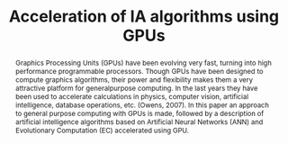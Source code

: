 ---
layout: publication
code: 2009-book_EAI-acceleration_ia_gpus
title: "Acceleration of IA algorithms using GPUs"
authors: Antonio Seoane and Alberto Jaspe-Villanueva
year: 2009
type: Book Chapter
book: Encyclopedia of Artificial Intelligence
pub-data: "Eds. J.Rabuñal, J.Dorado and A.Pazos. IGI Global"
abstract: "Graphics Processing Units (GPUs) have been evolving very fast, turning into high performance programmable processors. Though GPUs have been designed to compute graphics algorithms, their power and flexibility makes them a very attractive platform for generalpurpose computing. In the last years they have been used to accelerate calculations in physics, computer vision, artificial intelligence, database operations, etc. (Owens, 2007). In this paper an approach to general purpose computing with GPUs is made, followed by a description of artificial intelligence algorithms based on Artificial Neural Networks (ANN) and Evolutionary Computation (EC) accelerated using GPU."
projects: 
doi: 10.4018/978-1-59904-849-9.ch129
lab_website: 
no_teaser: true
url: https://www.igi-global.com/chapter/algorithm-acceleration-using-gpus/10346
bibtex: "@InCollection{Seoane:2009:AIA,\n
  title={Acceleration of IA algorithms using GPUs},\n
  author={Antonio Seoane and Alberto Jaspe-Villanueva},\n
  booktitle={Encyclopedia of Artificial Intelligence},\n
  editor={Juan R. {Rabu{\\~n}al Dopico} and Julian Dorado and Alejandro Pazos},\n
  pages={873--878},\n
  year={2009},\n
  publisher={IGI Global},\n
  doi={10.4018/978-1-59904-849-9.ch129},\n
  url={https://www.igi-global.com/chapter/algorithm-acceleration-using-gpus/10346},\n
}"  

---